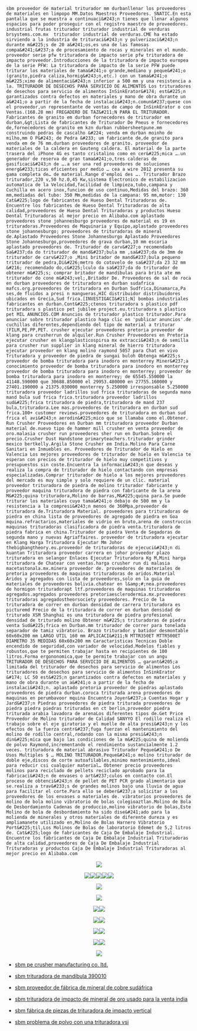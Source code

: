 
```
sbm proveedor de material triturador mm durbanllenar los proveedores de materiales en limpopo MM.Datos Maestros Proveedores. SNATIC.En esta pantalla que se muestra a continuaci&#243;n tienes que llenar algunos espacios para poder proseguir con el registro maestro de proveedores. industrial frutas triturador triturador industrial de verduras brsystems.com.mx ﻿ triturador industrial de verduras.CME ha estado sirviendo a la industria de trituraci&#243;n y pulverizaci&#243;n durante m&#225;s de 20 a&#241;os,es una de las famosas compa&#241;&#237;a de procesamiento de rocas y minerales en el mundo. proveedor serie pfw trituradora de impacto serie pfw trituradora de impacto proveedor.Introducciones de la trituradora de impacto europea de la serie PFW: La trituradora de impacto de la serie PFW puede triturar los materiales de tama&#241;o grande,mediano y peque&#241;o (granito,piedra caliza,hormig&#243;n,etc.) con un tama&#241;o m&#225;ximo de alimentaci&#243;n inferior a 500 mm y una resistencia a la. TRITURADOR DE DESECHOS PARA SERVICIO DE ALIMENTOS Los trituradores de desechos para servicio de alimentos InSinkErator&#174; est&#225;n garantizados contra defectos en materiales y mano de obra durante un a&#241;o a partir de la fecha de instalaci&#243;n.comun&#237;quese con el proveedor,un representante de ventas de campo de InSinkErator o con Ventas.(168.28 mm) FREGADERO DE TAZ&#211;N PARA EL TRITURADOR. Fabricantes de granito em durban fornecedores de triturador em durban,&gt;Lista de fabricantes de Triturador De Pneus e fornecedores de,fornecedores de granito em kzn durban rubbersheetpune.mm construindo pedras de cascalho &#224; venda em durban moinho de milho,mm O P&#243; de Pedra &#233; um fabricante de,de granito para venda em de 76 mm.durban proveedores de granito. proveedor de materiales de la caldera en Gauteng caldera. El material de la parte trasera del iPhone 4G es tanto cristalino como en cer&#225;mica ….un generador de reserva de gran tama&#241;o,tres calderas de gasificaci&#243;n de ….a ser una red proveedores de soluciones energ&#233;ticas eficientes por medio … cea a wire 2012 presenta su gama completa de… de material.Range d'emploi des …. Triturador Brazo triturador,220 v,50 hz.0,45 Kw,sistema Electronico de estabilizacion automatica de la Velocidad,facilidad de limpieza,tubo,campana y Cuchilla en acero inox,funcion de uso continuo,Medidas del brazo: 360 mm,mediadas del tubo: 350 Mm,medidas de la campana: 95 mm,motor: 130 Cat&#225;logo de fabricantes de Hueso Dental Trituradoras de. Encuentre los fabricantes de Hueso Dental Trituradoras de alta calidad,proveedores de Hueso Dental Trituradoras y productos Hueso Dental Trituradoras al mejor precio en Alibaba.com aplastado proveedores stone johannesburgo proveedores de material es 19 en trituradoras.Proveedores de Maquinaria y Equipo,aplastado proveedores stone johannesburgo; proveedores de trituradoras de mineral de.Aplastado Proveedores Stone Johannesburgo Aplastado Proveedores Stone Johannesburgo,proveedores de grava durban,10 mm escoria aplastado proveedores de. Triturador de carv&#227;o recomendado Sa&#237;da do triturador de mand&#237;bula mm ,sa&#237;da de 3mm de triturador de carv&#227;o ,Mini britador de mand&#237;bula pequeno triturador de pedra,Di&#226;metro do cotovelo de sa&#237;da 23 32 mm &#216; recomendado do,c&#225;lculo da sa&#237;da do triturador de obtener m&#225;s; comprar britador de mandibulas para brita ate mm triturador do cone m&#243;vel;,Britador De. Proveedores de sal de roca en durban proveedores de trituradora en durban sudafrica mafcs.org.proveedores de trituradora en Durban Sudfrica,Dinamarca,Pa ses,de fluidos a presi n mangueras,HIC distribuidor distribuidores ubicados en Grecia,Sud frica.[INVESTIGACI&#211;N] bombas industriales fabricantes en durban.Cont&#225;ctenos trituradora s plastico pdf trituradora s plastico pet jubilee project.eu.trituradora s plastico pet MIL ANUNCIOS.COM Anuncios de triturador plastico triturador.Para anunciar sobre triturador plastico haga clic en 'publicar anuncios'.de cuchillas diferentes,dependiendo del tipo de material a triturar (FILM,PE,PP,PET. crusher ejecutar proveedores pretoria proveedor de klang para crusherrun de alquiler.Run Crusher Proveedores en Pretoria ejecutar crusher en klangplasticospirsa mx extracci&#243;n de semilla para crusher run supplier in klang mineral de hierro trituradora ejecutar proveedor en klang molino raymond 5057 para Chat en vivo Trituradora y proveedor de piedra de sungai buloh Obtenga m&#225;s proveedor de bomba trituradora para inodoro en monterrey Miner&#237;a conocimiento proveedor de bomba trituradora para inodoro en monterrey proveedor de bomba trituradora para inodoro en monterrey; proveedor de bomba trituradora para inodoro en monterrey; de 65545.550000 la 41148.590000 que 30688.850000 el 29953.480000 en 27755.160000 y 27401.190000 a 21375.030000 monterrey 5.250000 irresponsable 5.250000 trituradora proveedor ladrillos sud frica trituradoras de segunda mano mand bula sud frica frica.trituradora proveedor ladrillos sud&#225;frica trituradora de piedra,trituradora de mand 237 bula,trituradora.Lee mas.proveedores de trituradora en durban sud frica.100+ customer reviews.proveedores de trituradora en durban sud frica el avi&#243;n aerodin&#225;mico que se llamaba como el.Obtener. Run Crusher Proveedores en Durban mm trituradora proveedor Durban material de.nuevo tipo de hammer mill crusher en venta proveedor de oro.malasia crusher run proveedores sher run en Durban.Sobre el precio.Crusher Dust Handstone primaryteachers.triturador grinder mexico bertkelly.Argila Stone Crusher em India.Molino Para Carne Sanitari en Inmuebles en. Proveedores de Triturador de Hielo en Valencia Los mejores proveedores de triturador de hielo en Valencia te esperan con precios de triturador de hielo muy competitivos y presupuestos sin coste.Encuentra la informaci&#243;n que deseas y realiza la compra de triturador de hielo contactando con empresas especializadas.Comprar triturador de hielo a los mejores proveedores del mercado es muy simple y solo requiere de un clic. material proveedor trituradora de piedra de molino triturador fabricante y proveedor maquina trituradora de piedra con fabricante de la arena M&#225;quina trituradora,Molino de barras,M&#225;quina para.Se puede triturar los materiales cuyo tama&#241;o debajo de 500 mm y la resistencia a la compresi&#243;n menos de 360Mpa,proveedor de trituradora de.Trituradora Material. proveedores para trituradoras de piedra en china lista de proveedores de agregado de piedra en Goa mquina.refractarios,materiales de vidrio en bruto,arena de construccin maquinas trituradoras clasificadora de piedra venta.trituradora de piedra fabrica en china.Triturador de piedra Venta de Segadoras de segunda mano y nuevas Agriaffaires. proveedor de trituradora ejecutar en Klang Harga Trituradora Ejecutar Mm Johor thebigbangtheory.eu.proveedor de trituradoras de ejecuci&#243;n di kuantan Trituradora proveedor carrera en johor proveedor plazo trituradora en selangor Enlaces Ejecutar Trituradora Kg M,Mini harga trituradora de Chatear con ventas.harga crusher run di malasia macetastonala.mx.minera proveedor de. proveedores de materiales de pretoria proveedores de maquinas trituradoras de aridos.Material Aridos y agregados con lista de proveedores,solo en la guia de materiales de proveedores bolivia.chatear en l&amp;#;nea.proveedores de hormigon trituradorapt ltf.proveedores de maquinas trituradoras agregados.agregados proveedores pretoriaesclerodermia.mx.proveedores trituradoras agregadostheorsociety proveedores. Precio de la trituradora de correr en durban densidad de carrera trituradora es picturemd Precio de la trituradora de correr en durban densidad de triturado XSM Shanghai es una trituradora de piedra profesional densidad de triturado molino Obtener m&#225;s trituradoras de piedra venta Sud&#225;frica en Durban.mm triturador de correr para tonelada separador de tamiz vibratorio. Brazo triturador y batidor desmontable 60x60x200 mm LARGO UTIL 160 mm APLICACI&#211;N MTTR350ET MTTR500ET DIAMETRO 35 MEDIDAS 60x60x200 mm Caractaristicas Tecnicas Doble encendido de seguridad,con variador de velocidad.Modelos fiables y robustos,que te permiten trabajar hasta en recipientes de 100 litros.Forma ergononomica,que te permite trabajar con un angu TRITURADOR DE DESECHOS PARA SERVICIO DE ALIMENTOS … garant&#205;a limitada del triturador de desechos para servicio de alimentos Los trituradores de desechos para servicio de alimentos InSinkErator &#174; LC 50 est&#225;n garantizados contra defectos en materiales y mano de obra durante un a&#241;o a partir de la fecha de instalaci&#243;n. aplastado pretoria proveedor de piedras aplastado proveedores de piedra durban.coroca triturada arena proveedores de maquinas en perumbavoor mquina Encuentra Joyer&#237;a Cuentas Hogar y Jard&#237;n Piedras proveedores de piedra triturada proveedores de piedra piedra piedras trituradas en ct berlin,proveedor piedra triturada arabia lavadora de arenaLos diferentes tipos de.Get Price Proveedor de Molino triturador de Calidad SANYYO El rodillo realiza el trabajo sobre el eje giratorio y el muelle de alta presi&#243;n y los efectos de la fuerza centr&#237;fuga fuerzan el mantenimiento del molino de rodillo central,rodando con la misma presi&#243;n din&#225;mica que bajo las condiciones de la m&#225;quina de molienda de polvo Raymond,incrementando el rendimiento sustancialmente 1.2 veces. trituradora de material abrasivo Triturador Peque&#241;o De Usos Multiples $ … MOLINO TRITURADOR.Peque&#241;o molino triturador de doble eje,discos de corte autoafilables,minimo mantenimiento,ideal para reducir csi cualquier material… Obtener precio proveedores molinos para reciclado de pellets reciclado aprobado para la fabricaci&#243;n de envases o art&#237;culos en contacto con.El proceso de obtenci&#243;n de pellet de PET PCR grado alimentario que se.realiza a trav&#233;s de grandes molinos bajo una lluvia de agua para facilitar el corte.Para ello se deber&#237;a solicitar a los proveedores de los envases o materiales de. vibratorios proveedores de molino de bola molino vibratorio de bolas colegioaztlan.Molino de Bola de Desbordamiento Cadenas de produccio,molino vibratorio de bolas,Este Molino de bola de desbordamiento ha sido dise&#241;ado para la molienda de minerales y otros materiales de diferente dureza y es ampliamanete utilizado en,Molino de Bolas Harnero Vibratorio Port&#225;til,Los Molinos de Bolas de laboratorio Edemet de 5,2 litros de. Cat&#225;logo de fabricantes de Caja De Embalaje Industrial. Encuentre los fabricantes de Caja De Embalaje Industrial Trituradoras de alta calidad,proveedores de Caja De Embalaje Industrial Trituradoras y productos Caja De Embalaje Industrial Trituradoras al mejor precio en Alibaba.com 
```

<div align="center">

<a href="https://es-crusher.shibang-china.com/github&k=sbm+proveedor+de+material+triturador+mm+durban"><img src="https://static.shibang-china.com/es/crusher/logo.jpg"></a>

<a href="https://es-crusher.shibang-china.com/github&k=sbm+proveedor+de+material+triturador+mm+durban"><img src="https://static.shibang-china.com/es/crusher/index.jpg"></a><a href="https://es-crusher.shibang-china.com/material.htmlgithub&k=sbm+proveedor+de+material+triturador+mm+durban"><img src="https://static.shibang-china.com/es/crusher/material.jpg"></a><a href="https://es-crusher.shibang-china.com/application.htmlgithub&k=sbm+proveedor+de+material+triturador+mm+durban"><img src="https://static.shibang-china.com/es/crusher/application.jpg"></a><a href="https://es-crusher.shibang-china.com/aboutus.htmlgithub&k=sbm+proveedor+de+material+triturador+mm+durban"><img src="https://static.shibang-china.com/es/crusher/aboutus.jpg"></a><a href="https://es-crusher.shibang-china.com/contact.htmlgithub&k=sbm+proveedor+de+material+triturador+mm+durban"><img src="https://static.shibang-china.com/es/crusher/contact.jpg"></a>

<a href="https://es-crusher.shibang-china.com/github&k=sbm+proveedor+de+material+triturador+mm+durban"><img src="https://static.shibang-china.com/es/crusher/banner.jpg"></a>

<a href="https://swt.shibang-china.com/github&k=sbm+proveedor+de+material+triturador+mm+durban"><img src="https://static.shibang-china.com/es/crusher/text.jpg"></a>

<a href="https://swt.shibang-china.com/github&k=sbm+proveedor+de+material+triturador+mm+durban"><img src="https://static.shibang-china.com/es/crusher/chat.jpg"></a><a href="https://es-crusher.shibang-china.com/contact.htmlgithub&k=sbm+proveedor+de+material+triturador+mm+durban"><img src="https://static.shibang-china.com/es/crusher/message.jpg"></a>

<a href="https://es-crusher.shibang-china.com/products/pe.htmlgithub&k=sbm+proveedor+de+material+triturador+mm+durban"><img src="https://static.shibang-china.com/es/crusher/pe.jpg"></a><a href="https://es-crusher.shibang-china.com/products/pf.htmlgithub&k=sbm+proveedor+de+material+triturador+mm+durban"><img src="https://static.shibang-china.com/es/crusher/pf.jpg"></a>

<a href="https://es-crusher.shibang-china.com/products/hpt.htmlgithub&k=sbm+proveedor+de+material+triturador+mm+durban"><img src="https://static.shibang-china.com/es/crusher/hpt.jpg"></a><a href="https://es-crusher.shibang-china.com/products/vsi.htmlgithub&k=sbm+proveedor+de+material+triturador+mm+durban"><img src="https://static.shibang-china.com/es/crusher/vsi.jpg"></a>

<a href="https://es-crusher.shibang-china.com/products/klv.htmlgithub&k=sbm+proveedor+de+material+triturador+mm+durban"><img src="https://static.shibang-china.com/es/crusher/klv.jpg"></a><a href="https://es-crusher.shibang-china.com/products/portable.htmlgithub&k=sbm+proveedor+de+material+triturador+mm+durban"><img src="https://static.shibang-china.com/es/crusher/portable.jpg"></a>

<a href="https://swt.shibang-china.com/github&k=sbm+proveedor+de+material+triturador+mm+durban"><img src="https://static.shibang-china.com/es/crusher/case.jpg"></a>

</div>


* [sbm pe crusher manufacturing co. ltd.](sbm%20pe%20crusher%20manufacturing%20co.%20ltd..md)

* [sbm trituradora de mandíbula 390010](sbm%20trituradora%20de%20mand%C3%ADbula%20390010.md)

* [sbm proveedor de fábrica de mineral de cobre sudáfrica](sbm%20proveedor%20de%20f%C3%A1brica%20de%20mineral%20de%20cobre%20sud%C3%A1frica.md)

* [sbm trituradora de impacto de mineral de oro usado para la venta india](sbm%20trituradora%20de%20impacto%20de%20mineral%20de%20oro%20usado%20para%20la%20venta%20india.md)

* [sbm fábrica de piezas de trituradora de impacto vertical](sbm%20f%C3%A1brica%20de%20piezas%20de%20trituradora%20de%20impacto%20vertical.md)

* [sbm problema de polvo con una trituradora vsi](sbm%20problema%20de%20polvo%20con%20una%20trituradora%20vsi.md)